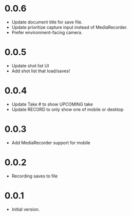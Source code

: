 # 0.0.6

- Update document title for save file.
- Update prioritize capture input instead of MediaRecorder.
- Prefer environment-facing camera.

# 0.0.5

- Update shot list UI
- Add shot list that load/saves!

# 0.0.4

- Update Take # to show UPCOMING take
- Update RECORD to only show one of mobile or desktop

# 0.0.3

- Add MediaRecorder support for mobile

# 0.0.2

- Recording saves to file

# 0.0.1

- Initial version.
